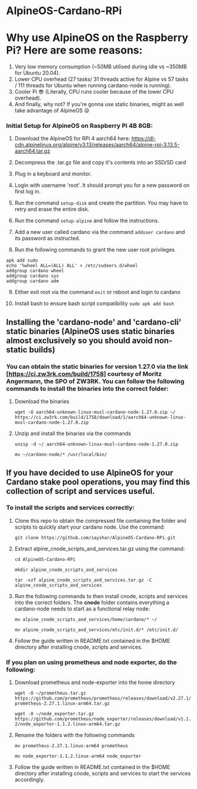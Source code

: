 # AlpineOS-Cardano-RPi

# Why use AlpineOS on the Raspberry Pi? Here are some reasons:
1) Very low memory consumption (~50MB utilised during idle vs ~350MB for Ubuntu 20.04).
2) Lower CPU overhead (27 tasks/ 31 threads active for Alpine vs 57 tasks / 111 threads for Ubuntu when running cardano-node is running).
3) Cooler Pi 😎 (Literally, CPU runs cooler because of the lower CPU overhead).
4) And finally, why not? If you're gonna use static binaries, might as well take advantage of AlpineOS 😜

### Initial Setup for AlpineOS on Raspberry Pi 4B 8GB:
1) Download the AlpineOS for RPi 4 aarch64 here: https://dl-cdn.alpinelinux.org/alpine/v3.13/releases/aarch64/alpine-rpi-3.13.5-aarch64.tar.gz

2) Decompress the .tar.gz file and copy it's contents into an SSD/SD card

3) Plug in a keyboard and monitor.

4) Login with username 'root'. It should prompt you for a new password on first log in.

5) Run the command `setup-disk` and create the partition. You may have to retry and erase the entire disk.

6) Run the command `setup-alpine` and follow the instructions.

7) Add a new user called cardano via the command `adduser cardano` and its password as instructed.

8) Run the following commands to grant the new user root privileges
```
apk add sudo
echo '%wheel ALL=(ALL) ALL' > /etc/sudoers.d/wheel
addgroup cardano wheel
addgroup cardano sys
addgroup cardano adm
```

9) Either exit root via the command `exit` or reboot and login to cardano

10) Install bash to ensure bash script compatibility
    `sudo apk add bash`

## Installing the 'cardano-node' and 'cardano-cli' static binaries (AlpineOS uses static binaries almost exclusively so you should avoid non-static builds)
### You can obtain the static binaries for version 1.27.0 via the link [https://ci.zw3rk.com/build/1758] courtesy of Moritz Angermann, the SPO of ZW3RK. You can follow the following commands to install the binaries into the correct folder:
1)  Download the binaries

    `wget -O aarch64-unknown-linux-musl-cardano-node-1.27.0.zip ~/ https://ci.zw3rk.com/build/1758/download/1/aarch64-unknown-linux-musl-cardano-node-1.27.0.zip`

2)  Unzip and install the binaries via the commands

    `unzip -d ~/ aarch64-unknown-linux-musl-cardano-node-1.27.0.zip`
    
    `mv ~/cardano-node/* /usr/local/bin/`
    

## If you have decided to use AlpineOS for your Cardano stake pool operations, you may find this collection of script and services useful.
### To install the scripts and services correctly:
1)  Clone this repo to obtain the compressed file containing the folder and scripts to quickly start your cardano node. Use the command:
    
    `git clone https://github.com/sayshar/AlpineOS-Cardano-RPi.git`
    
2)  Extract alpine_cnode_scripts_and_services.tar.gz using the command:

    `cd AlpineOS-Cardano-RPi`

    `mkdir alpine_cnode_scripts_and_services`
    
    `tar -xzf alpine_cnode_scripts_and_services.tar.gz -C alpine_cnode_scripts_and_services`
    
3)  Run the following commands to then install cnode, scripts and services into the correct folders. The **cnode** folder contains everything a cardano-node needs to start as a functional relay node:

    `mv alpine_cnode_scripts_and_services/home/cardano/* ~/`
    
    `mv alpine_cnode_scripts_and_services/etc/init.d/* /etc/init.d/`
    
4)  Follow the guide written in README.txt contained in the $HOME directory after installing cnode, scripts and services.

### If you plan on using prometheus and node exporter, do the following:
1)  Download prometheus and node-exporter into the home directory
    
    `wget -O ~/prometheus.tar.gz https://github.com/prometheus/prometheus/releases/download/v2.27.1/prometheus-2.27.1.linux-arm64.tar.gz`
    
    `wget -O ~/node_exporter.tar.gz https://github.com/prometheus/node_exporter/releases/download/v1.1.2/node_exporter-1.1.2.linux-arm64.tar.gz`

2)  Rename the folders with the following commands

    `mv prometheus-2.27.1.linux-arm64 prometheus`
    
    `mv node_exporter-1.1.2.linux-arm64 node_exporter`
    
3)  Follow the guide written in README.txt contained in the $HOME directory after installing cnode, scripts and services to start the services accordingly.

